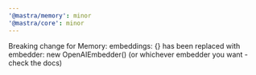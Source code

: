 ```yaml
---
'@mastra/memory': minor
'@mastra/core': minor
---
```


Breaking change for Memory: embeddings: {} has been replaced with embedder: new OpenAIEmbedder() (or whichever embedder you want - check the docs)
